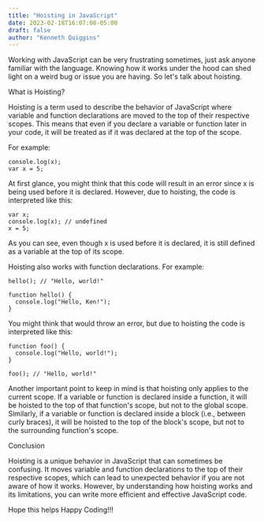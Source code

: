 ```yaml
---
title: "Hoisting in JavaScript"
date: 2023-02-18T16:07:08-05:00
draft: false
author: "Kenneth Quiggins"
---
```


Working with JavaScript can be very frustrating sometimes, just ask anyone familiar with the language. Knowing how it works under the hood can shed light on a weird bug or issue you are having. So let's talk about hoisting.

What is Hoisting?

Hoisting is a term used to describe the behavior of JavaScript where variable and function declarations are moved to the top of their respective scopes. This means that even if you declare a variable or function later in your code, it will be treated as if it was declared at the top of the scope.

For example:

```
console.log(x);
var x = 5;

```
At first glance, you might think that this code will result in an error since x is being used before it is declared. However, due to hoisting, the code is interpreted like this:

```
var x;
console.log(x); // undefined
x = 5;

```
As you can see, even though x is used before it is declared, it is still defined as a variable at the top of its scope.

Hoisting also works with function declarations. For example:

```
hello(); // "Hello, world!"

function hello() {
  console.log("Hello, Ken!");
}

```

You might think that would throw an error, but due to hoisting the code is interpreted like this:

```
function foo() {
  console.log("Hello, world!");
}

foo(); // "Hello, world!"

```

Another important point to keep in mind is that hoisting only applies to the current scope. If a variable or function is declared inside a function, it will be hoisted to the top of that function's scope, but not to the global scope. Similarly, if a variable or function is declared inside a block (i.e., between curly braces), it will be hoisted to the top of the block's scope, but not to the surrounding function's scope.

Conclusion

Hoisting is a unique behavior in JavaScript that can sometimes be confusing. It moves variable and function declarations to the top of their respective scopes, which can lead to unexpected behavior if you are not aware of how it works. However, by understanding how hoisting works and its limitations, you can write more efficient and effective JavaScript code.

Hope this helps
Happy Coding!!!



